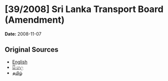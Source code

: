 # [39/2008] Sri Lanka Transport Board (Amendment)

**Date:** 2008-11-07

## Original Sources

- [English](https://documents.gov.lk/view/acts/2008/11/39-2008_E.pdf)
- [සිංහල](https://documents.gov.lk/view/acts/2008/11/39-2008_S.pdf)
- [தமிழ்](https://documents.gov.lk/view/acts/2008/11/39-2008_T.pdf)
